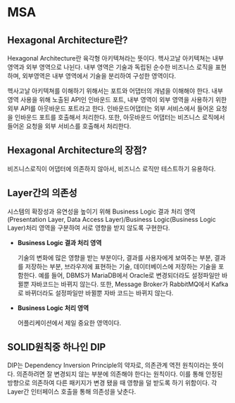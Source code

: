 # MSA

## Hexagonal Architecture란?
Hexagonal Architecture란 육각형 아키텍쳐라는 뜻이다. 헥사고날 아키텍쳐는 내부 영역과 외부 영역으로 나뉜다. 내부 영역은 기술과 독립된 순수한 비즈니스 로직을 표현하며, 외부영역은 내부 영역에서 기술을 분리하여 구성한 영역이다. 

헥사고날 아키텍쳐를 이해하기 위해서는 포트와 어댑터의 개념을 이해해야 한다. 내부 영역 사용을 위해 노출된 API인 인바운드 포트, 내부 영역이 외부 영역을 사용하기 위한 외부 API를 아웃바운드 포트라고 한다. 인바운드어댑터는 외부 서비스에서 들어온 요청을 인바운드 포트를 호출해서 처리한다. 또한, 아웃바운드 어댑터는 비즈니스 로직에서 들어온 요청을 외부 서비스를 호출해서 처리한다.

## Hexagonal Architecture의 장점?
비즈니스로직이 어댑터에 의존하지 않아서, 비즈니스 로직만 테스트하기 유용하다. 

## Layer간의 의존성
시스템의 확장성과 유연성을 높이기 위해 Business Logic 결과 처리 영역(Presentation Layer, Data Access Layer)/Business Logic(Business Logic Layer)처리 영역을 구분하여 서로 영향을 받지 않도록 구현한다.

* **Business Logic 결과 처리 영역**

    기술의 변화에 많은 영향을 받는 부분이다, 결과를 사용자에게 보여주는 부분, 결과를 저장하는 부분, 브라우저에 표현하는 기술, 데이터베이스에 저장하는 기술을 포함한다. 예를 들어, DBMS가 MariaDB에서 Oracle로 변경되더라도 설정파일만 바뀔뿐 자바코드는 바뀌지 않는다. 또한, Message Broker가 RabbitMQ에서 Kafka로 바뀌더라도 설정파일만 바뀔뿐 자바 코드는 바뀌지 않는다. 

* **Business Logic 처리 영역**
    
    어플리케이션에서 제일 중요한 영역이다.


## SOLID원칙중 하나인 DIP
DIP는 Dependency Inversion Principle의 약자로, 의존관계 역전 원칙이라는 뜻이다. 의존하려면 잘 변경되지 않는 부분에 의존해야 한다는 원칙이다. 이를 통해 안정된 방향으로 의존하여 다른 패키지가 변경 됐을 때 영향을 덜 받도록 하기 위함이다. 각 Layer간 인터페이스 호출을 통해 의존성을 낮춘다. 
